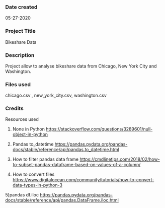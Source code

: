 ### Date created
05-27-2020

### Project Title
Bikeshare Data

### Description
Project allow to analyse bikeshare data from Chicago, New York City and Washington.

### Files used
chicago.csv , new_york_city.csv, washington.csv

### Credits
Resources used

1) None in Python
https://stackoverflow.com/questions/3289601/null-object-in-python

2) Pandas to_datetime
https://pandas.pydata.org/pandas-docs/stable/reference/api/pandas.to_datetime.html

3) How to filter pandas data frame
https://cmdlinetips.com/2018/02/how-to-subset-pandas-dataframe-based-on-values-of-a-column/


4) How to convert files
https://www.digitalocean.com/community/tutorials/how-to-convert-data-types-in-python-3

5)pandas df.iloc
https://pandas.pydata.org/pandas-docs/stable/reference/api/pandas.DataFrame.iloc.html


